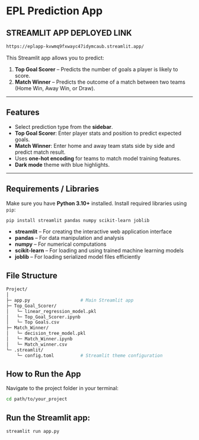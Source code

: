 # EPL Prediction App

## STREAMLIT APP DEPLOYED LINK
```bash
https://eplapp-kvwmq9fxwayc47idymcaub.streamlit.app/
```

This Streamlit app allows you to predict:  

1. **Top Goal Scorer** – Predicts the number of goals a player is likely to score.  
2. **Match Winner** – Predicts the outcome of a match between two teams (Home Win, Away Win, or Draw).  

---

## Features

- Select prediction type from the **sidebar**.  
- **Top Goal Scorer**: Enter player stats and position to predict expected goals.  
- **Match Winner**: Enter home and away team stats side by side and predict match result.  
- Uses **one-hot encoding** for teams to match model training features.  
- **Dark mode** theme with blue highlights.  

---

## Requirements / Libraries

Make sure you have **Python 3.10+** installed. Install required libraries using `pip`:

```bash
pip install streamlit pandas numpy scikit-learn joblib
```
- **streamlit** – For creating the interactive web application interface  
- **pandas** – For data manipulation and analysis  
- **numpy** – For numerical computations  
- **scikit-learn** – For loading and using trained machine learning models  
- **joblib** – For loading serialized model files efficiently

## File Structure
```bash
Project/
│
├─ app.py                   # Main Streamlit app
├─ Top_Goal_Scorer/
│   └─ linear_regression_model.pkl
│   └─ Top_Goal_Scorer.ipynb
│   └─ Top Goals.csv
├─ Match_Winner/
│   └─ decision_tree_model.pkl
│   └─ Match_Winner.ipynb
│   └─ Match_winner.csv
└─ .streamlit/
    └─ config.toml          # Streamlit theme configuration
```
## How to Run the App
Navigate to the project folder in your terminal:
```bash
cd path/to/your_project
```
## Run the Streamlit app:
```bash
streamlit run app.py
```